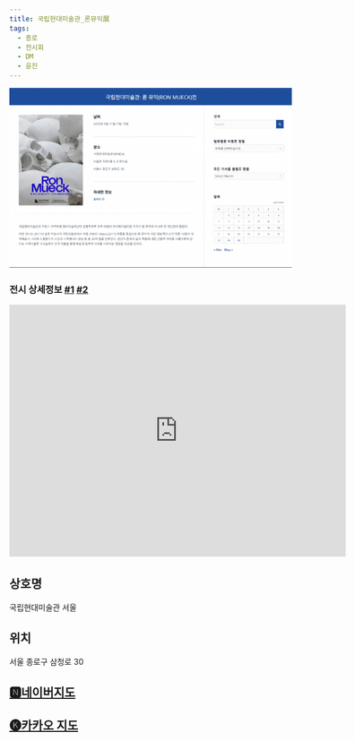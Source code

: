 ```yaml
---
title: 국립현대미술관_론뮤익展
tags:
  - 종로
  - 전시회
  - DM
  - 윤진
---
```

<img src="assets/1745238826.png">

### 전시 상세정보 [#1](https://kr.ambafrance-culture.org/ko/%EA%B5%AD%EB%A6%BD%ED%98%84%EB%8C%80%EB%AF%B8%EC%88%A0%EA%B4%80-%EB%A1%A0-%EB%AE%A4%EC%9D%B5ron-mueck%EC%A0%84/#/) [#2](https://www.mmca.go.kr/exhibitions/exhibitionsDetail.do?exhFlag=2&exhId=202501060001881)



<iframe src="https://www.google.com/maps/embed?pb=!1m18!1m12!1m3!1d203187.8512755892!2d126.82412843275898!3d37.27592819094272!2m3!1f0!2f0!3f0!3m2!1i1024!2i768!4f13.1!3m3!1m2!1s0x357ca2c6a9d32947%3A0xfb70e7c1c785a405!2z6rWt66a97ZiE64yA66-47Iig6rSAIOyEnOyauA!5e0!3m2!1sko!2skr!4v1745297830306!5m2!1sko!2skr" width="600" height="450" style="border:0;" allowfullscreen="" loading="lazy" referrerpolicy="no-referrer-when-downgrade"></iframe>

## 상호명
국립현대미술관 서울

## 위치
서울 종로구 삼청로 30


## [🅽네이버지도](https://naver.me/GDa2FKhZ)

## [🅚카카오 지도](https://place.map.kakao.com/17952661)